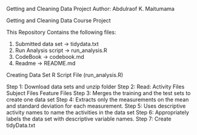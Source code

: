 Getting and Cleaning Data Project
Author: Abdulraof K. Maitumama


Getting and Cleaning Data Course Project

This Repository Contains the following files:

1. Submitted data set -> tidydata.txt
2. Run Analysis script -> run_analysis.R
3. CodeBook -> codebook.md
4. Readme -> README.md

Creating Data Set
R Script File (run_analysis.R)

Step 1: Download data sets and unzip folder
Step 2: Read:
			Activity Files
			Subject Files
			Feature Files
Step 3: Merges the training and the test sets to create one data set
Step 4: Extracts only the measurements on the mean and standard deviation for each measurement.
Step 5: Uses descriptive activity names to name the activities in the data set
Step 6: Appropriately labels the data set with descriptive variable names.
Step 7: Create tidyData.txt
